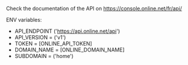 Check the documentation of the API on https://console.online.net/fr/api/

ENV variables:
- API_ENDPOINT ('https://api.online.net/api')
- API_VERSION = ('v1')
- TOKEN = [ONLINE_API_TOKEN]
- DOMAIN_NAME = [ONLINE_DOMAIN_NAME]
- SUBDOMAIN = ('home')
